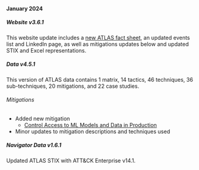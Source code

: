 #### January 2024


##### Website v3.6.1

This website update includes a [new ATLAS fact sheet](https:/atlas.mitre.org/pdf-files/MITRE_ATLAS_Fact_Sheet.pdf), an updated events list and LinkedIn page, as well as mitigations updates below and updated STIX and Excel representations.


##### Data v4.5.1

This version of ATLAS data contains 1 matrix, 14 tactics, 46 techniques, 36 sub-techniques, 20 mitigations, and 22 case studies.

###### Mitigations

- Added new mitigation
  + [Control Access to ML Models and Data in Production](https://atlas.mitre.org/mitigations/AML.M0019)
- Minor updates to mitigation descriptions and techniques used


##### Navigator Data v1.6.1

Updated ATLAS STIX with ATT&CK Enterprise v14.1.
